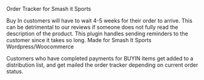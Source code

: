 Order Tracker for Smash it Sports

Buy In customers will have to wait 4-5 weeks for their order to arrive. 
This can be detrimental to our reviews if someone does not fully read the description of the product. 
This plugin handles sending reminders to the customer since it takes so long. 
Made for Smash It Sports Wordpress/Woocommerce

Customers who have completed payments for BUYIN items get added to a distribution list, and get mailed the order tracker depending on current order status.
